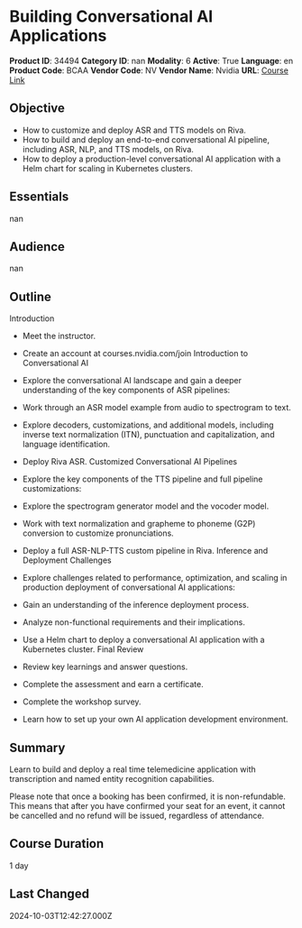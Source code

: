 # Building Conversational AI Applications

**Product ID**: 34494
**Category ID**: nan
**Modality**: 6
**Active**: True
**Language**: en
**Product Code**: BCAA
**Vendor Code**: NV
**Vendor Name**: Nvidia
**URL**: [Course Link](https://www.fastlaneus.com/course/nv-bcaa)

## Objective
- How to customize and deploy ASR and TTS models on Riva.
- How to build and deploy an end-to-end conversational AI pipeline, including ASR, NLP, and TTS models, on Riva.
- How to deploy a production-level conversational AI application with a Helm chart for scaling in Kubernetes clusters.

## Essentials
nan

## Audience
nan

## Outline
Introduction	



- Meet the instructor.
- Create an account at courses.nvidia.com/join
Introduction to Conversational AI	



- Explore the conversational AI landscape and gain a deeper understanding of the key components of ASR pipelines:
- Work through an ASR model example from audio to spectrogram to text.
- Explore decoders, customizations, and additional models, including inverse text normalization (ITN), punctuation and capitalization, and language identification.
- Deploy Riva ASR.
Customized Conversational AI Pipelines	



- Explore the key components of the TTS pipeline and full pipeline customizations:
- Explore the spectrogram generator model and the vocoder model.
- Work with text normalization and grapheme to phoneme (G2P) conversion to customize pronunciations.
- Deploy a full ASR-NLP-TTS custom pipeline in Riva.
Inference and Deployment Challenges	



- Explore challenges related to performance, optimization, and scaling in production deployment of conversational AI applications:
- Gain an understanding of the inference deployment process.
- Analyze non-functional requirements and their implications.
- Use a Helm chart to deploy a conversational AI application with a Kubernetes cluster.
Final Review	



- Review key learnings and answer questions.
- Complete the assessment and earn a certificate.
- Complete the workshop survey.
- Learn how to set up your own AI application development environment.

## Summary
Learn to build and deploy a real time telemedicine application with transcription and named entity recognition capabilities.

Please note that once a booking has been confirmed, it is non-refundable. This means that after you have confirmed your seat for an event, it cannot be cancelled and no refund will be issued, regardless of attendance.

## Course Duration
1 day

## Last Changed
2024-10-03T12:42:27.000Z
